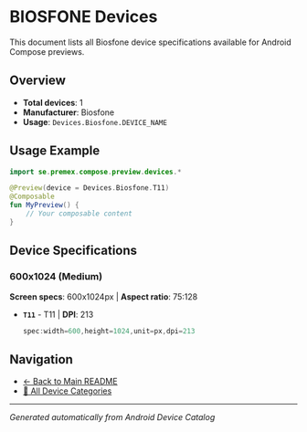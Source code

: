 # BIOSFONE Devices

This document lists all Biosfone device specifications available for Android Compose previews.

## Overview

- **Total devices**: 1
- **Manufacturer**: Biosfone
- **Usage**: `Devices.Biosfone.DEVICE_NAME`

## Usage Example

```kotlin
import se.premex.compose.preview.devices.*

@Preview(device = Devices.Biosfone.T11)
@Composable
fun MyPreview() {
    // Your composable content
}
```

## Device Specifications

### 600x1024 (Medium)

**Screen specs**: 600x1024px | **Aspect ratio**: 75:128

- **`T11`** - T11 | **DPI**: 213
  ```kotlin
  spec:width=600,height=1024,unit=px,dpi=213
  ```

## Navigation

- [← Back to Main README](../../README.md)
- [📱 All Device Categories](../README.md)

---
*Generated automatically from Android Device Catalog*
